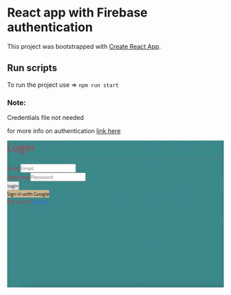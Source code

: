 # React app with Firebase authentication
This project was bootstrapped with [Create React App](https://github.com/facebook/create-react-app).


## Run scripts
To run the project use => `npm run start`

### Note:
Credentials file not needed

for more info on authentication [link here](https://firebase.com)

 ![alt Screen shot of project](screenshot.png)
